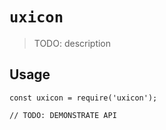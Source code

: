 # `uxicon`

> TODO: description

## Usage

```
const uxicon = require('uxicon');

// TODO: DEMONSTRATE API
```
